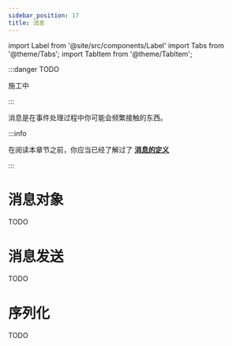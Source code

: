 ```yaml
---
sidebar_position: 17
title: 消息
---
```


import Label from '@site/src/components/Label'
import Tabs from '@theme/Tabs';
import TabItem from '@theme/TabItem';


:::danger TODO

施工中

:::

消息是在事件处理过程中你可能会频繁接触的东西。

:::info

在阅读本章节之前，你应当已经了解过了 [**消息的定义**](../defition/message-overview)

:::

# 消息对象

TODO

# 消息发送

TODO

# 序列化

TODO


